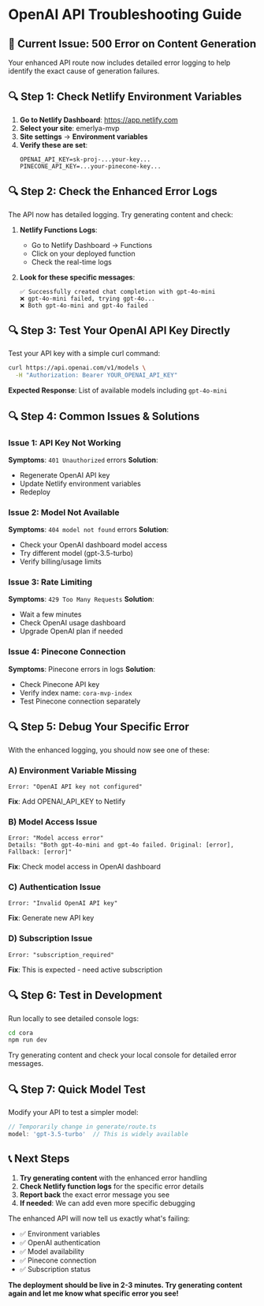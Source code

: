 # OpenAI API Troubleshooting Guide

## 🚨 Current Issue: 500 Error on Content Generation

Your enhanced API route now includes detailed error logging to help identify the exact cause of generation failures.

## 🔍 Step 1: Check Netlify Environment Variables

1. **Go to Netlify Dashboard**: https://app.netlify.com
2. **Select your site**: emerlya-mvp
3. **Site settings** → **Environment variables**
4. **Verify these are set**:
   ```
   OPENAI_API_KEY=sk-proj-...your-key...
   PINECONE_API_KEY=...your-pinecone-key...
   ```

## 🔍 Step 2: Check the Enhanced Error Logs

The API now has detailed logging. Try generating content and check:

1. **Netlify Functions Logs**:
   - Go to Netlify Dashboard → Functions
   - Click on your deployed function
   - Check the real-time logs

2. **Look for these specific messages**:
   ```
   ✅ Successfully created chat completion with gpt-4o-mini
   ❌ gpt-4o-mini failed, trying gpt-4o...
   ❌ Both gpt-4o-mini and gpt-4o failed
   ```

## 🔍 Step 3: Test Your OpenAI API Key Directly

Test your API key with a simple curl command:

```bash
curl https://api.openai.com/v1/models \
  -H "Authorization: Bearer YOUR_OPENAI_API_KEY"
```

**Expected Response**: List of available models including `gpt-4o-mini`

## 🔍 Step 4: Common Issues & Solutions

### Issue 1: API Key Not Working
**Symptoms**: `401 Unauthorized` errors
**Solution**: 
- Regenerate OpenAI API key
- Update Netlify environment variables
- Redeploy

### Issue 2: Model Not Available
**Symptoms**: `404 model not found` errors
**Solution**:
- Check your OpenAI dashboard model access
- Try different model (gpt-3.5-turbo)
- Verify billing/usage limits

### Issue 3: Rate Limiting
**Symptoms**: `429 Too Many Requests`
**Solution**:
- Wait a few minutes
- Check OpenAI usage dashboard
- Upgrade OpenAI plan if needed

### Issue 4: Pinecone Connection
**Symptoms**: Pinecone errors in logs
**Solution**:
- Check Pinecone API key
- Verify index name: `cora-mvp-index`
- Test Pinecone connection separately

## 🔍 Step 5: Debug Your Specific Error

With the enhanced logging, you should now see one of these:

### A) Environment Variable Missing
```
Error: "OpenAI API key not configured"
```
**Fix**: Add OPENAI_API_KEY to Netlify

### B) Model Access Issue
```
Error: "Model access error"
Details: "Both gpt-4o-mini and gpt-4o failed. Original: [error], Fallback: [error]"
```
**Fix**: Check model access in OpenAI dashboard

### C) Authentication Issue
```
Error: "Invalid OpenAI API key"
```
**Fix**: Generate new API key

### D) Subscription Issue
```
Error: "subscription_required"
```
**Fix**: This is expected - need active subscription

## 🔍 Step 6: Test in Development

Run locally to see detailed console logs:

```bash
cd cora
npm run dev
```

Try generating content and check your local console for detailed error messages.

## 🔍 Step 7: Quick Model Test

Modify your API to test a simpler model:

```typescript
// Temporarily change in generate/route.ts
model: 'gpt-3.5-turbo'  // This is widely available
```

## 📞 Next Steps

1. **Try generating content** with the enhanced error handling
2. **Check Netlify function logs** for the specific error details
3. **Report back** the exact error message you see
4. **If needed**: We can add even more specific debugging

The enhanced API will now tell us exactly what's failing:
- ✅ Environment variables
- ✅ OpenAI authentication  
- ✅ Model availability
- ✅ Pinecone connection
- ✅ Subscription status

**The deployment should be live in 2-3 minutes. Try generating content again and let me know what specific error you see!**
